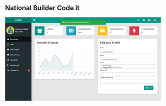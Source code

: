 ## National Builder Code it

<p align="center"><a href="#" target="_blank"><img src="public/dashboard_files/images/NBC.png"></a></p>
